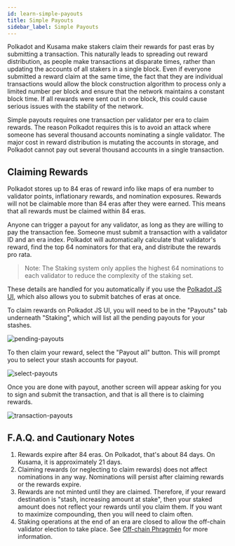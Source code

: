 ```yaml
---
id: learn-simple-payouts
title: Simple Payouts
sidebar_label: Simple Payouts
---
```


Polkadot and Kusama make stakers claim their rewards for past eras by submitting a transaction. This naturally leads to spreading out reward distribution, as people make transactions at disparate times, rather than updating the accounts of all stakers in a single block. Even if everyone submitted a reward claim at the same time, the fact that they are individual transactions would allow the block construction algorithm to process only a limited number per block and ensure that the network maintains a constant block time. If all rewards were sent out in one block, this could cause serious issues with the stability of the network.

Simple payouts requires one transaction per validator per era to claim rewards. The reason Polkadot requires this is to avoid an attack where someone has several thousand accounts nominating a single validator. The major cost in reward distribution is mutating the accounts in storage, and Polkadot cannot pay out several thousand accounts in a single transaction.

## Claiming Rewards

Polkadot stores up to 84 eras of reward info like maps of era number to validator points, inflationary rewards, and nomination exposures. Rewards will not be claimable more than 84 eras after they were earned. This means that all rewards must be claimed within 84 eras.

Anyone can trigger a payout for any validator, as long as they are willing to pay the transaction fee. Someone must submit a transaction with a validator ID and an era index. Polkadot will automatically calculate that validator's reward, find the top 64 nominators for that era, and distribute the rewards pro rata.

> Note: The Staking system only applies the highest 64 nominations to each validator to reduce the complexity of the staking set.

These details are handled for you automatically if you use the [Polkadot JS UI](https://polkadot.js.org/apps/#/staking/payout), which also allows you to submit batches of eras at once.

To claim rewards on Polkadot JS UI, you will need to be in the "Payouts" tab underneath "Staking", which will list all the pending payouts for your stashes.

![pending-payouts](assets/Polkadot_payout_screen.png)

To then claim your reward, select the "Payout all" button. This will prompt you to select your stash accounts for payout.

![select-payouts](assets/Polkadot_payout_stakers.png)

Once you are done with payout, another screen will appear asking for you to sign and submit the transaction, and that is all there is to claiming rewards.

![transaction-payouts](assets/Polkadot_payout_transaction.png)

## F.A.Q. and Cautionary Notes

1. Rewards expire after 84 eras. On Polkadot, that's about 84 days. On Kusama, it is approximately 21 days.
1. Claiming rewards (or neglecting to claim rewards) does not affect nominations in any way. Nominations will persist after claiming rewards or the rewards expire.
1. Rewards are not minted until they are claimed. Therefore, if your reward destination is "stash, increasing amount at stake", then your staked amount does not reflect your rewards until you claim them. If you want to maximize compounding, then you will need to claim often.
1. Staking operations at the end of an era are closed to allow the off-chain validator election to take place. See [Off-chain Phragmén](learn-phragmen#off-chain-phragmen) for more information.
